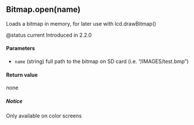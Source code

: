 <!-- This file was generated by the script. Do not edit it, any changes will be lost! -->

## Bitmap.open(name)



Loads a bitmap in memory, for later use with lcd.drawBitmap()

@status current Introduced in 2.2.0


#### Parameters

* `name` (string) full path to the bitmap on SD card (i.e. “/IMAGES/test.bmp”)



#### Return value

none

##### Notice
Only available on color screens


